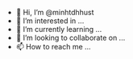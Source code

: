 - 👋 Hi, I’m @minhtdhhust
- 👀 I’m interested in ...
- 🌱 I’m currently learning ...
- 💞️ I’m looking to collaborate on ...
- 📫 How to reach me ...

<!---
minhtdhhust/minhtdhhust is a ✨ special ✨ repository because its `README.md` (this file) appears on your GitHub profile.
You can click the Preview link to take a look at your changes.
--->
